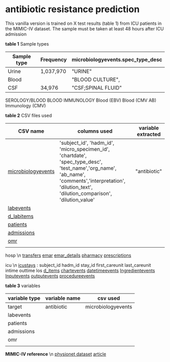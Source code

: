 # antibiotic resistance prediction
This vanilla version is trained on X test results (table 1) from ICU patients in the MIMIC-IV dataset.
The sample must be taken at least 48 hours after ICU admission

**table 1**
Sample types

|Sample type|Frequency|microbiologyevents.spec_type_desc|
|---|---|---|
|Urine|1,037,970|"URINE"|
|Blood|   |"BLOOD CULTURE",|
|CSF|34,976|"CSF;SPINAL FLUID"|

SEROLOGY/BLOOD
BLOOD
IMMUNOLOGY
Blood (EBV)
Blood (CMV AB)
Immunology (CMV)

**table 2**
CSV files used

|CSV name|columns used|variable extracted|
|---|---|---|
|[microbiologyevents](https://mimic.mit.edu/docs/iv/modules/hosp/microbiologyevents)|'subject_id', 'hadm_id', 'micro_specimen_id', 'chartdate', 'spec_type_desc', 'test_name','org_name', 'ab_name', 'comments','interpretation', 'dilution_text', 'dilution_comparison', 'dilution_value'|"antibiotic"|
|[labevents](https://mimic.mit.edu/docs/iv/modules/hosp/labevents)|||
|[d_labitems](https://mimic.mit.edu/docs/iv/modules/hosp/d_labitems)|||
|[patients](https://mimic.mit.edu/docs/iv/modules/hosp/patients)|||
|[admissions](https://mimic.mit.edu/docs/iv/modules/hosp/admissions)|||
|[omr](https://mimic.mit.edu/docs/iv/modules/hosp/omr)|||
||||

hosp \n
[transfers](https://mimic.mit.edu/docs/iv/modules/hosp/omr)
[emar](https://mimic.mit.edu/docs/iv/modules/hosp/omr)
[emar_details](https://mimic.mit.edu/docs/iv/modules/hosp/omr)
[pharmacy](https://mimic.mit.edu/docs/iv/modules/hosp/omr)
[prescriptions](https://mimic.mit.edu/docs/iv/modules/hosp/omr)

icu \n
[icustays](https://mimic.mit.edu/docs/iv/modules/icu/icustays) : subject_id hadm_id stay_id first_careunit last_careunit intime outtime los
[d_items](https://mimic.mit.edu/docs/iv/modules/icu/d_items)
[chartevents](https://mimic.mit.edu/docs/iv/modules/icu/chartevents)
[datetimeevents](https://mimic.mit.edu/docs/iv/modules/icu/datetimeevents)
[Ingredientevents](https://mimic.mit.edu/docs/iv/modules/icu/Ingredientevents)
[Inputevents](https://mimic.mit.edu/docs/iv/modules/icu/Inputevents)
[outputevents](https://mimic.mit.edu/docs/iv/modules/icu/outputevents)
[procedureevents](https://mimic.mit.edu/docs/iv/modules/icu/procedureevents)

**table 3**
variables

|variable type|variable name|csv used|
|---|---|---|
|target|antibiotic|microbiologyevents|
|labevents|||
|patients|||
|admissions|||
|omr|||
||||


**MIMIC-IV reference** \n
[physionet dataset](https://physionet.org/content/mimiciv/2.2/)
[article](https://www.nature.com/articles/s41597-022-01899-x)

